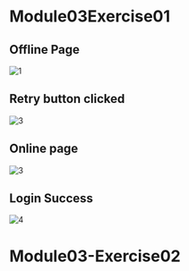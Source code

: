 # Module03Exercise01

## Offline Page
![1](pics/offline.png)

## Retry button clicked
![3](pics/retry.png)

## Online page
![3](pics/online.png)

## Login Success
![4](pics/loginsuccess.png)



# Module03-Exercise02
